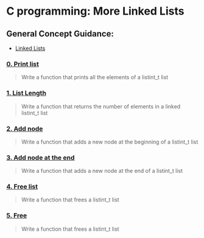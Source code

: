# C programming: More Linked Lists
## General Concept Guidance:
* [Linked Lists](https://www.youtube.com/watch?v=udapt4FGY20&feature=youtu.be&t=2m10s)
### [0. Print list](./0-print_listint.c)
> Write a function that prints all the elements of a listint_t list
### [1. List Length](./1-listint_len.c)
> Write a function that returns the number of elements in a linked listint_t list
### [2. Add node](./2-add_nodeint.c)
> Write a function that adds a new node at the beginning of a listint_t list
### [3. Add node at the end](./3-add_nodeint_end.c)
> Write a function that adds a new node at the end of a listint_t list
### [4. Free list](./4-free_listint.c)
> Write a function that frees a listint_t list
### [5. Free](./5-free_listint2.c)
> Write a function that frees a listint_t list